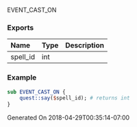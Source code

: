 EVENT_CAST_ON
### Exports
**Name**|**Type**|**Description**
:-----|:-----|:-----
spell_id|int|
### Example
```perl
sub EVENT_CAST_ON {
	quest::say($spell_id); # returns int
}
```

Generated On 2018-04-29T00:35:14-07:00
